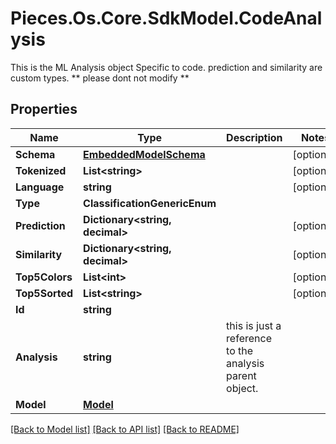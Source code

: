 # Pieces.Os.Core.SdkModel.CodeAnalysis
This is the ML Analysis object Specific to code.  prediction and similarity are custom types. ** please dont not modify **

## Properties

Name | Type | Description | Notes
------------ | ------------- | ------------- | -------------
**Schema** | [**EmbeddedModelSchema**](EmbeddedModelSchema.md) |  | [optional] 
**Tokenized** | **List&lt;string&gt;** |  | [optional] 
**Language** | **string** |  | [optional] 
**Type** | **ClassificationGenericEnum** |  | 
**Prediction** | **Dictionary&lt;string, decimal&gt;** |  | [optional] 
**Similarity** | **Dictionary&lt;string, decimal&gt;** |  | [optional] 
**Top5Colors** | **List&lt;int&gt;** |  | [optional] 
**Top5Sorted** | **List&lt;string&gt;** |  | [optional] 
**Id** | **string** |  | 
**Analysis** | **string** | this is just a reference to the analysis parent object. | 
**Model** | [**Model**](Model.md) |  | 

[[Back to Model list]](../README.md#documentation-for-models) [[Back to API list]](../README.md#documentation-for-api-endpoints) [[Back to README]](../README.md)

